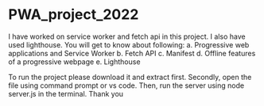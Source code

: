 # PWA_project_2022

I have worked on service worker and fetch api in this project. I also have used lighthouse.
You will get to know about following:
a. Progressive web applications and Service Worker
b. Fetch API
c. Manifest
d. Offline features of a progressive webpage
e. Lighthouse

To run the project please download it and extract first. Secondly, open the file using command prompt or vs code. Then, run the server using node server.js in the terminal.
Thank you
